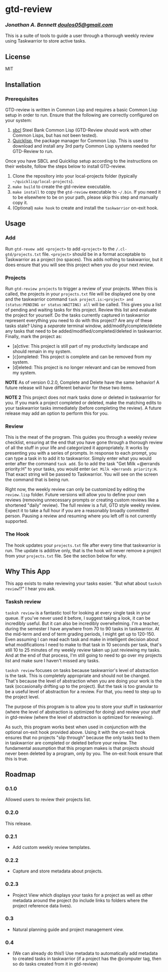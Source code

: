 # gtd-review

### _Jonathan A. Bennett <doulos05@gmail.com>_

This is a suite of tools to guide a user through a thorough weekly review using Taskwarrior to store active tasks.

## License

MIT

## Installation

### Prerequisites

GTD-review is written in Common Lisp and requires a basic Common Lisp setup in order to run. Ensure that the following are correctly configured on your system:

1. [sbcl](http://www.sbcl.org/index.html) Steel Bank Common Lisp (GTD-Review should work with other Common Lisps, but has not been tested).
2. [Quicklisp](https://www.quicklisp.org/beta/), the package manager for Common Lisp. This is used to download and install any 3rd party Common Lisp systems needed for GTD-Review to run.

Once you have SBCL and Quicklisp setup according to the instructions on their website, follow the steps below to install GTD-review.

1. Clone the repository into your local-projects folder (typically `~/quicklisp/local-projects`).
2. `make build` to create the gtd-review executable.
3. `make install` to copy the `gtd-review` executable to `~/.bin`. If you need it to be elsewhere to be on your path, please skip this step and manually copy it.
4. (Optional) `make hook` to create and install the `taskwarrior` on-exit hook.

## Usage

### Add

Run `gtd-revew add <project>` to add `<project>` to the `/.cl-gtd/projects.txt` file. `<project>` should be in a format acceptable to Taskwarrior as a project (no spaces). This adds nothing to taskwarrior, but it does ensure that you will see this project when you do your next review.

### Projects

Run `gtd-review projects` to trigger a review of your projects. When this is called, the projects in your `projects.txt` file will be displayed one by one and the taskwarrior command `task project.is:<project> and (status:PENDING or status:WAITING) all` will be called. This gives you a list of pending and waiting tasks for this project. Review this list and evaluate the project for yourself. Do the tasks currently captured in taskwarrior represent everything you need to do with this project? Are any of these tasks stale? Using a _separate_ terminal window, add/modify/complete/delete any tasks that need to be added/modified/completed/deleted in taskwarrior. Finally, mark the project as:

- [a]ctive: This project is still part of my productivity landscape and should remain in my system.
- [c]ompleted: This project is complete and can be removed from my system.
- [d]eleted: This project is no longer relevant and can be removed from my system.

**NOTE** As of version 0.2.0, Complete and Delete have the same behavior! A future release will have different behavior for these two items.

**NOTE 2** This project does not mark tasks done or deleted in taskwarrior for you. If you mark a project completed or deleted, make the matching edits to your taskwarrior tasks immediately (before completing the review). A future release may add an option to perform this for you.

### Review

This is the meat of the program. This guides you through a weekly review checklist, ensuring at the end that you have gone through a thorough review of all the stuff in your life and categorized it appropriately. It works by presenting you with a series of prompts. In response to each prompt, you can type a task in to add it to taskwarrior. Simply enter what you would enter after the command `task add`. So to add the task "Get Milk +@errands priority:H" to your tasks, you would enter `Get Milk +@errands priority:H`. That exact string will be passed to Taskwarrior. You will see on the screen the command that is being run.

Right now, the weekly review can only be customized by editing the `review.lisp` folder. Future versions will allow you to define your own reviews (removing unnecessary prompts or creating custom reviews like a shortened "daily" review). The full review is a full, GTD style weekly review. Expect it to take a full hour if you are a reasonably broadly committed person. Pausing a review and resuming where you left off is not currently supported.

### The Hook

The hook updates your `projects.txt` file after every time that taskwarrior is run. The update is additive only, that is the hook will never remove a project from your `projects.txt` file. See the section below for why.

## Why This App

This app exists to make reviewing your tasks easier. "But what about `tasksh review`!?" I hear you ask.

### Tasksh review

`tasksh review` is a fantastic tool for looking at every single task in your queue. If you've never used it before, I suggest taking a look, it can be incredibly useful. But it can also be incredibly overwhelming. I'm a teacher, during the semester I have anywhere from 70 to 90 tasks in taskwarrior. At the mid-term and end of term grading periods, I might get up to 120-150. Even assuming I can read each task and make in intelligent decision about what modifications I need to make to that task in 10 seconds per task, that's still 10 to 25 minutes of my weekly review taken up just reviewing my tasks. And at the end of that process, I'm still going to need to go over my projects list and make sure I haven't missed any tasks.

`tasksh review` focuses on tasks because taskwarrior's level of abstraction is the task. This is completely appropriate and should not be changed. That's because the level of abstraction when you are doing your work is the task (occasionally drifting up to the project). But the task is too granular to be a useful level of abstraction for a review. For that, you need to step up to the project level.

The purpose of this program is to allow you to store your stuff in taskwarrior (where the level of abstraction is optimized for doing) and review your stuff in gtd-review (where the level of abstraction is optimized for reviewing).

As such, this program works best when used in conjunction with the optional on-exit hook provided above. Using it with the on-exit hook ensures that no projects "slip through" because the only tasks tied to them in taskwarrior are completed or deleted before your review. The fundamental assumption that this program makes is that projects should never been deleted by a program, only by you. The on-exit hook ensure that this is true.

## Roadmap

### 0.1.0

Allowed users to review their projects list.

### 0.2.0

This release.

### 0.2.1

- Add custom weekly review templates.

### 0.2.2

- Capture and store metadata about projects.

### 0.2.3

- Project View which displays your tasks for a project as well as other metadata around the project (to include links to folders where the project reference data lives).

### 0.3

- Natural planning guide and project management view.

### 0.4

- (We can already do this!) Use metadata to automatically add metadata to created tasks in taskwarrior (if a project has the @computer tag, then so do tasks created from it in gtd-review)
